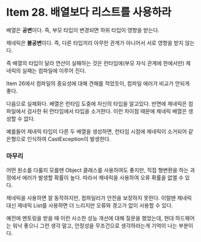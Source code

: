 # Item 28. 배열보다 리스트를 사용하라

배열은 **공변**이다. 즉, 부모 타입이 변경되면 하위 타입이 영향을 받는다.

제네릭은 **불공변**이다. 즉, 다른 타입끼리 아무런 관계가 아니어서 서로 영향을 받지 않는다.

즉 배열의 타입이 달라 연산이 실패하는 것은 런타임에(부모 자식 관계에 한에서만) 제네릭의 실패는 컴파일에 이루어 진다.

Item 26에서 컴파일의 중요성에 대해 견해를 적었듯이, 컴파일 에러가 비교가 안되게 좋다.

다음으로 실체화다. 배열은 런타임 도중에 자신의 타입을 알고있다. 반면에 제네릭은 컴파일에서 검사한 뒤 런타임에서 타입을 소거한다. 이런 차이점 때문에 제네릭 배열은 생성할 수 없다. 

예를들어 제네릭 타입이 다른 두 배열을 생성하면, 런타임 시점에 제네릭이 소거되어 같은형으로 인식하여 CastException이 발생한다.

### 마무리

어떤 원소를 다룰지 모를땐 Object 클래스를 사용하여도 좋지만, 직접 형변환을 하는 과정에서 에러가 발생할 확률이 높다. 따라서 제네릭을 사용하여 오류 확률을 없엘 수 있다.

제네릭을 사용하면 잘 동작하지만, 컴파일러가 안전을 보장하지 못한다. 이럴땐  제네릭 대신 제네릭 List를 사용하면 더 느리지만 오류와 경고가 없이 사용할 수 있다.

예전에 멘토링을 받을 때 이런 사소한 성능 개선에 대해 질문을 했었는데, 현대 하드웨어는 워낙 좋으니 그런 생각 말고, 안정성을 무조건으로 생각하라는게 기억이 나는 부분이다.
